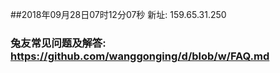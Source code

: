 ##2018年09月28日07时12分07秒 新址: 159.65.31.250
### 兔友常见问题及解答: https://github.com/wanggonging/d/blob/w/FAQ.md
